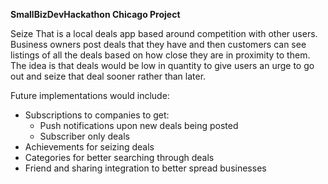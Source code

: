**SmallBizDevHackathon Chicago Project**

Seize That is a local deals app based around competition with other users. Business owners post deals that they have and then customers can see listings of all the deals based on how close they are in proximity to them. The idea is that deals would be low in quantity to give users an urge to go out and seize that deal sooner rather than later.

Future implementations would include:
* Subscriptions to companies to get:
    * Push notifications upon new deals being posted
    * Subscriber only deals
* Achievements for seizing deals
* Categories for better searching through deals
* Friend and sharing integration to better spread businesses 

